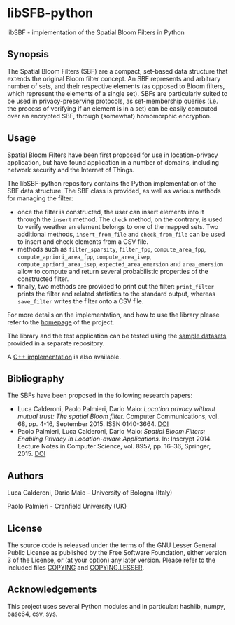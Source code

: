 # libSFB-python #
libSBF - implementation of the Spatial Bloom Filters in Python

## Synopsis ##
The Spatial Bloom Filters (SBF) are a compact, set-based data structure that extends the original Bloom filter concept. An SBF represents and arbitrary number of sets, and their respective elements (as opposed to Bloom filters, which represent the elements of a single set). SBFs are particularly suited to be used in privacy-preserving protocols, as set-membership queries (i.e. the process of verifying if an element is in a set) can be easily computed over an encrypted SBF, through (somewhat) homomorphic encryption.

## Usage ##
Spatial Bloom Filters have been first proposed for use in location-privacy application, but have found application in a number of domains, including network security and the Internet of Things.

The libSBF-python repository contains the Python implementation of the SBF data structure. The SBF class is provided, as well as various methods for managing the filter:
- once the filter is constructed, the user can insert elements into it through the `insert` method. The `check` method, on the contrary, is used to verify weather an element belongs to one of the mapped sets. Two additional methods, `insert_from_file` and `check_from_file` can be used to insert and check elements from a CSV file.
- methods such as `filter_sparsity`, `filter_fpp`, `compute_area_fpp`, `compute_apriori_area_fpp`, `compute_area_isep`, `compute_apriori_area_isep`, `expected_area_emersion` and `area_emersion` allow to compute and return several probabilistic properties of the constructed filter.
- finally, two methods are provided to print out the filter: `print_filter` prints the filter and related statistics to the standard output, whereas `save_filter` writes the filter onto a CSV file.

For more details on the implementation, and how to use the library please refer to the [homepage](http://sbf.csr.unibo.it/ "SBF project homepage") of the project.

The library and the test application can be tested using the [sample datasets](https://github.com/spatialbloomfilter/libSBF-testdatasets "libSBF-testdatasets") provided in a separate repository.

A [C++ implementation](https://github.com/spatialbloomfilter/libSBF-cpp "libSBF-cpp") is also available. 

## Bibliography ##
The SBFs have been proposed in the following research papers:
- Luca Calderoni, Paolo Palmieri, Dario Maio: *Location privacy without mutual trust: The spatial Bloom filter.* Computer Communications, vol. 68, pp. 4-16, September 2015. ISSN 0140-3664. [DOI](http://dx.doi.org/10.1016/j.comcom.2015.06.011 "DOI")
- Paolo Palmieri, Luca Calderoni, Dario Maio: *Spatial Bloom Filters: Enabling Privacy in Location-aware Applications*. In: Inscrypt 2014. Lecture Notes in Computer Science, vol. 8957, pp. 16–36, Springer, 2015. [DOI](http://dx.doi.org/10.1007/978-3-319-16745-9_2 "DOI")

## Authors ##
Luca Calderoni, Dario Maio - University of Bologna (Italy)

Paolo Palmieri - Cranfield University (UK)

## License ##
The source code is released under the terms of the GNU Lesser General Public License as published by the Free Software Foundation, either version 3 of the License, or (at your option) any later version. Please refer to the included files [COPYING](COPYING) and [COPYING.LESSER](COPYING.LESSER).

## Acknowledgements ##
This project uses several Python modules and in particular: hashlib, numpy, base64, csv, sys.
